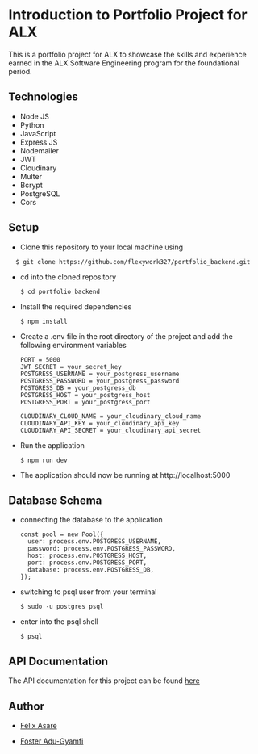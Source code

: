 # Introduction to Portfolio Project for ALX

This is a portfolio project for ALX to showcase the skills and experience earned in the ALX Software Engineering program for the foundational period.

## Technologies

- Node JS
- Python
- JavaScript
- Express JS
- Nodemailer
- JWT
- Cloudinary
- Multer
- Bcrypt
- PostgreSQL
- Cors

## Setup

- Clone this repository to your local machine using

```
  $ git clone https://github.com/flexywork327/portfolio_backend.git
```

- cd into the cloned repository

  ```
  $ cd portfolio_backend
  ```

- Install the required dependencies

  ```
  $ npm install
  ```

- Create a .env file in the root directory of the project and add the following environment variables

  ```
  PORT = 5000
  JWT_SECRET = your_secret_key
  POSTGRESS_USERNAME = your_postgress_username
  POSTGRESS_PASSWORD = your_postgress_password
  POSTGRESS_DB = your_postgress_db
  POSTGRESS_HOST = your_postgress_host
  POSTGRESS_PORT = your_postgress_port

  CLOUDINARY_CLOUD_NAME = your_cloudinary_cloud_name
  CLOUDINARY_API_KEY = your_cloudinary_api_key
  CLOUDINARY_API_SECRET = your_cloudinary_api_secret
  ```

- Run the application

  ```
  $ npm run dev
  ```

- The application should now be running at http://localhost:5000

## Database Schema

- connecting the database to the application

  ```
  const pool = new Pool({
    user: process.env.POSTGRESS_USERNAME,
    password: process.env.POSTGRESS_PASSWORD,
    host: process.env.POSTGRESS_HOST,
    port: process.env.POSTGRESS_PORT,
    database: process.env.POSTGRESS_DB,
  });
  ```

- switching to psql user from your terminal

  ```
  $ sudo -u postgres psql
  ```

- enter into the psql shell

  ```
  $ psql
  ```

## API Documentation

The API documentation for this project can be found [here](https://documenter.getpostman.com/view/13392160/Tz5tZ6QJ)

## Author

- [Felix Asare](https://github.com/flexywork327)

- [Foster Adu-Gyamfi](https://github.com/Foxynero)
